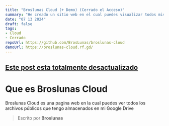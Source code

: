```yaml
---
title: "Broslunas Cloud (+ Demo) (Cerrado el Acceso)"
summary: "He creado un sitio web en el cual puedes visualizar todos mis archivos públicos de Google Drive"
date: "07 13 2024"
draft: false
tags:
- Cloud
- Cerrado
repoUrl: https://github.com/BrosLunas/broslunas-cloud
demoUrl: https://broslunas-cloud.rf.gd/
---
```

## [Este post esta totalmente desactualizado](/blog/cloud/bye-bye)

# Que es Broslunas Cloud
Broslunas Cloud es una pagina web en la cual puedes ver todos los archivos públicos que tengo almacenados en mi Google Drive

> Escrito por **Broslunas**
